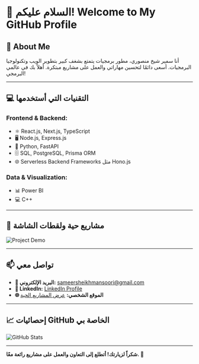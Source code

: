 # 🕌 **السلام عليكم! Welcome to My GitHub Profile**  

## 🌟 **About Me**  
أنا سمير شيخ منصوري، مطور برمجيات يتمتع بشغف كبير بتطوير الويب وتكنولوجيا البرمجيات. أسعى دائمًا لتحسين مهاراتي والعمل على مشاريع مبتكرة. أهلاً بك في عالمي البرمجي!  

---

## 💻 **التقنيات التي أستخدمها**  

### **Frontend & Backend:**  
- ⚛️ React.js, Next.js, TypeScript  
- 🖥️ Node.js, Express.js  
- 🐍 Python, FastAPI  
- 🗄️ SQL, PostgreSQL, Prisma ORM  
- 🌐 Serverless Backend Frameworks مثل Hono.js  

### **Data & Visualization:**  
- 📊 Power BI  
- 💻 C++

---

## 📸 **مشاريع حية ولقطات الشاشة**  
![Project Demo](https://media.giphy.com/media/xT0xeJpnrWC4XWblEk/giphy.gif)  

---

## 📫 **تواصل معي**  
- **📧 البريد الإلكتروني:** sameersheikhmansoori@gmail.com  
- **💼 LinkedIn:** [LinkedIn Profile](https://www.linkedin.com/in/sameer-sheikh-mansoori)  
- **🌐 الموقع الشخصي:** [عرض المشاريع الحية](https://showoffsameer.netlify.app/)  

---

## 📈 **إحصائيات GitHub الخاصة بي**  
![GitHub Stats](https://github-readme-stats.vercel.app/api?username=sameer1sheikh2mansoori3&show_icons=true&theme=radical)  

---

**شكراً لزيارتك! أتطلع إلى التعاون والعمل على مشاريع رائعة معًا. 🚀**
